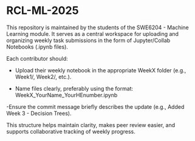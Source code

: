 # RCL-ML-2025

This repository is maintained by the students of the SWE6204 - Machine Learning module. It serves as a central workspace for uploading and organizing weekly task submissions in the form of Jupyter/Collab Notebooks (.ipynb files).

Each contributor should:

- Upload their weekly notebook in the appropriate WeekX folder (e.g., Week1/, Week2/, etc.).

- Name files clearly, preferably using the format:
  WeekX_YourName_YourHEnumber.ipynb

-Ensure the commit message briefly describes the update (e.g., Added Week 3 - Decision Trees).

This structure helps maintain clarity, makes peer review easier, and supports collaborative tracking of weekly progress.
